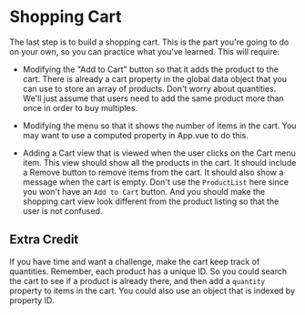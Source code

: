 # Shopping Cart

The last step is to build a shopping cart. This is the part you're going to
do on your own, so you can practice what you've learned. This will require:

* Modifying the "Add to Cart" button so that it adds the product to the cart.
There is already a cart property in the global data object that you can use to
store an array of products. Don't worry about quantities. We'll just assume that
users need to add the same product more than once in order to buy multiples.

* Modifying the menu so that it shows the number of items in the cart. You may
want to use a computed property in App.vue to do this.

* Adding a Cart view that is viewed when the user clicks on the Cart menu item.
This view should show all the products in the cart. It should include a Remove
button to remove items from the cart. It should also show a message when the cart
is empty. Don't use the `ProductList` here since you won't have an `Add to Cart`
button. And you should make the shopping cart view look different from the product
listing so that the user is not confused.

## Extra Credit

If you have time and want a challenge, make the cart keep track of quantities.
Remember, each product has a unique ID. So you could search the cart to see if a product
is already there, and then add a `quantity` property to items in the cart. You could
also use an object that is indexed by property ID.
